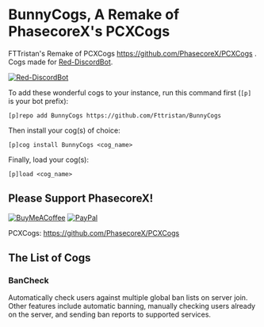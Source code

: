 # BunnyCogs, A Remake of PhasecoreX's PCXCogs
FTTristan's Remake of PCXCogs https://github.com/PhasecoreX/PCXCogs . Cogs made for [Red-DiscordBot](https://github.com/Cog-Creators/Red-DiscordBot/releases).

[![Red-DiscordBot](https://img.shields.io/badge/red--discordbot-v3-red)](https://github.com/Cog-Creators/Red-DiscordBot/releases)


To add these wonderful cogs to your instance, run this command first (`[p]` is your bot prefix):

```
[p]repo add BunnyCogs https://github.com/Fttristan/BunnyCogs
```

Then install your cog(s) of choice:

```
[p]cog install BunnyCogs <cog_name>
```

Finally, load your cog(s):

```
[p]load <cog_name>
```

## Please Support PhasecoreX!

[![BuyMeACoffee](https://img.shields.io/badge/buy%20me%20a%20coffee-donate-orange)](https://buymeacoff.ee/phasecorex)
[![PayPal](https://img.shields.io/badge/paypal-donate-blue)](https://paypal.me/pcx)

PCXCogs: https://github.com/PhasecoreX/PCXCogs

## The List of Cogs

### BanCheck

Automatically check users against multiple global ban lists on server join. Other features include automatic banning, manually checking users already on the server, and sending ban reports to supported services.

